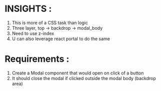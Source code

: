 
# INSIGHTS :

1. This is more of a CSS task than logic
2. Three layer, top -> backdrop -> modal_body
3. Need to use z-index
4. U can also leverage react portal to do the same

# Requirements :

1. Create a Modal component that would open on click of a button
2. It should close the modal if clicked outside the modal body (backdrop area)